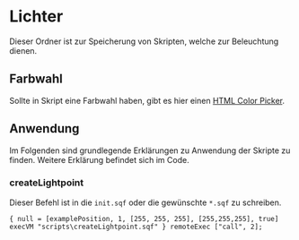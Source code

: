 # Lichter
Dieser Ordner ist zur Speicherung von Skripten, welche zur Beleuchtung dienen.

## Farbwahl
Sollte in Skript eine Farbwahl haben, gibt es hier einen [HTML Color Picker](https://www.w3schools.com/colors/colors_picker.asp).

## Anwendung
Im Folgenden sind grundlegende Erklärungen zu Anwendung der Skripte zu finden. Weitere Erklärung befindet sich im Code.
### createLightpoint
Dieser Befehl ist in die `init.sqf` oder die gewünschte `*.sqf` zu schreiben.
```sqf
{ null = [examplePosition, 1, [255, 255, 255], [255,255,255], true] execVM "scripts\createLightpoint.sqf" } remoteExec ["call", 2];
```